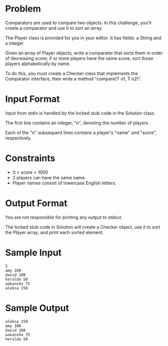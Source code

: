 
Problem
=======

Comparators are used to compare two objects. In this challenge, you'll create a comparator and use it to sort an array.

The Player class is provided for you in your editor. It has  fields: a String and a integer.

Given an array of Player objects, write a comparator that sorts them in order of decreasing score;
if  or more players have the same score, sort those players alphabetically by name.

To do this, you must create a Checker class that implements the Comparator interface, then write a method "compare(T o1, T o2)".


Input Format
============
Input from stdin is handled by the locked stub code in the Solution class.

The first line contains an integer, "n", denoting the number of players.

Each of the "n" subsequent lines contains a player's "name" and "score", respectively.


Constraints
===========
* 0 < score < 1000
* 2 players can have the same name.
* Player names consist of lowercase English letters.


Output Format
=============
You are not responsible for printing any output to stdout.

The locked stub code in Solution will create a Checker object, use it to sort the Player array, and print each sorted element.


Sample Input
============
```
5
amy 100
david 100
heraldo 50
aakansha 75
aleksa 150
```

Sample Output
=============
```
aleksa 150
amy 100
david 100
aakansha 75
heraldo 50
```
